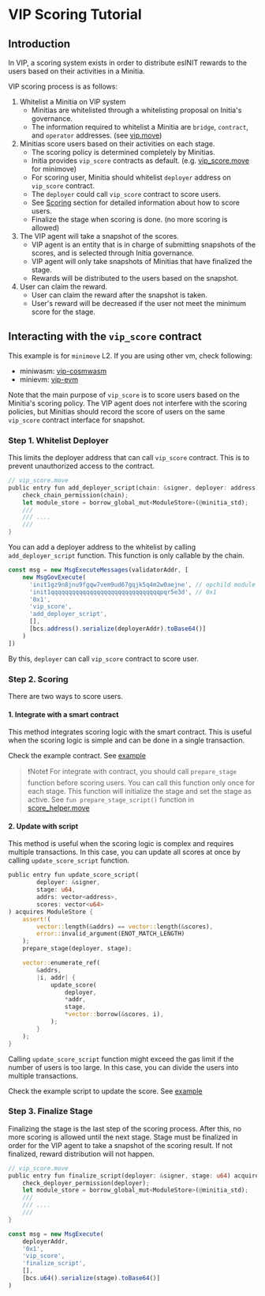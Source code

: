# VIP Scoring Tutorial

## Introduction
In VIP, a scoring system exists in order to distribute esINIT rewards to the users based on their activities in a Minitia.

VIP scoring process is as follows:

1. Whitelist a Minitia on VIP system
    - Minitias are whitelisted through a whitelisting proposal on Initia's governance.
    - The information required to whitelist a Minitia are `bridge`, `contract`, and `operator` addresses. (see [vip.move](https://github.com/initia-labs/movevm/blob/cbb9e0d2d903b79fd0d2bcfed1aa01c7503ca98c/precompile/modules/initia_stdlib/sources/vip/vip.move#L868))
2. Minitias score users based on their activities on each stage.
    - The scoring policy is determined completely by Minitias.
    - Initia provides `vip_score` contracts as default. (e.g. [vip_score.move](https://github.com/initia-labs/movevm/blob/main/precompile/modules/minitia_stdlib/sources/vip/score.move) for minimove)
    - For scoring user, Minitia should whitelist `deployer` address on `vip_score` contract.
    - The `deployer` could call `vip_score` contract to score users.
    - See [Scoring](#Scoring) section for detailed information about how to score users.
    - Finalize the stage when scoring is done. (no more scoring is allowed)
3. The VIP agent will take a snapshot of the scores.
    - VIP agent is an entity that is in charge of submitting snapshots of the scores, and is selected through Initia governance.
    - VIP agent will only take snapshots of Minitias that have finalized the stage. 
    - Rewards will be distributed to the users based on the snapshot.
4. User can claim the reward.
    - User can claim the reward after the snapshot is taken.
    - User's reward will be decreased if the user not meet the minimum score for the stage.


## Interacting with the `vip_score` contract

This example is for `minimove` L2. If you are using other vm, check following:

- miniwasm: [vip-cosmwasm](https://github.com/initia-labs/vip-cosmwasm)
- minievm: [vip-evm](https://github.com/initia-labs/vip-evm)

Note that the main purpose of `vip_score` is to score users based on the Minitia's scoring policy. The VIP agent does not interfere with the scoring policies, but Minitias should record the score of users on the same `vip_score` contract interface for snapshot.

### Step 1. Whitelist Deployer

This limits the deployer address that can call `vip_score` contract. This is to prevent unauthorized access to the contract.

```rust
// vip_score.move
public entry fun add_deployer_script(chain: &signer, deployer: address) acquires ModuleStore {
    check_chain_permission(chain);
    let module_store = borrow_global_mut<ModuleStore>(@minitia_std);
    ///
    /// ....
    ///
}
```

You can add a deployer address to the whitelist by calling `add_deployer_script` function. This function is only callable by the chain.

```typescript
const msg = new MsgExecuteMessages(validatorAddr, [
    new MsgGovExecute(
      'init1gz9n8jnu9fgqw7vem9ud67gqjk5q4m2w0aejne', // opchild module addr
      'init1qqqqqqqqqqqqqqqqqqqqqqqqqqqqqqqpqr5e3d', // 0x1
      '0x1',
      'vip_score',
      'add_deployer_script',
      [],
      [bcs.address().serialize(deployerAddr).toBase64()]
    )
])
```

By this, `deployer` can call `vip_score` contract to score user.

### Step 2. Scoring

There are two ways to score users.

#### 1. Integrate with a smart contract

This method integrates scoring logic with the smart contract. This is useful when the scoring logic is simple and can be done in a single transaction. 

Check the example contract. See [example](./example/1.integrate-with-contract/)

> ❗Note❗ For integrate with contract, you should call `prepare_stage` function before scoring users. You can call this function only once for each stage. This function will initialize the stage and set the stage as active. See `fun prepare_stage_script()` function in [score_helper.move](./example/1.integrate-with-contract/sources/score_helper.move)

#### 2. Update with script

This method is useful when the scoring logic is complex and requires multiple transactions. In this case, you can update all scores at once by calling `update_score_script` function.

```rust
public entry fun update_score_script(
        deployer: &signer,
        stage: u64,
        addrs: vector<address>,
        scores: vector<u64>
) acquires ModuleStore {
    assert!(
        vector::length(&addrs) == vector::length(&scores),
        error::invalid_argument(ENOT_MATCH_LENGTH)
    );
    prepare_stage(deployer, stage);

    vector::enumerate_ref(
        &addrs,
        |i, addr| {
            update_score(
                deployer,
                *addr,
                stage,
                *vector::borrow(&scores, i),
            );
        }
    );
}
```


Calling `update_score_script` function might exceed the gas limit if the number of users is too large. In this case, you can divide the users into multiple transactions. 

Check the example script to update the score. See [example](./example/2.update-with-script)


### Step 3. Finalize Stage

Finalizing the stage is the last step of the scoring process. After this, no more scoring is allowed until the next stage. Stage must be finalized in order for the VIP agent to take a snapshot of the scoring result. If not finalized, reward distribution will not happen. 

```rust
// vip_score.move
public entry fun finalize_script(deployer: &signer, stage: u64) acquires ModuleStore {
    check_deployer_permission(deployer);
    let module_store = borrow_global_mut<ModuleStore>(@minitia_std);
    ///
    /// ....
    ///
}
```

```typescript
const msg = new MsgExecute(
    deployerAddr,
    '0x1',
    'vip_score',
    'finalize_script',
    [],
    [bcs.u64().serialize(stage).toBase64()]
)
```



